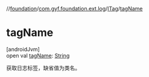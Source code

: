 //[foundation](../../../index.md)/[com.gyf.foundation.ext.log](../index.md)/[ITag](index.md)/[tagName](tag-name.md)

# tagName

[androidJvm]\
open val [tagName](tag-name.md): [String](https://kotlinlang.org/api/core/kotlin-stdlib/kotlin/-string/index.html)

获取日志标签，缺省值为类名。